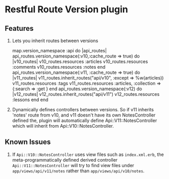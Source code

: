 # Restful Route Version plugin #

Features
----------

1. Lets you inherit routes between versions

    map.version_namespace :api do |api_routes|
        api_routes.version_namespace(:v10,:cache_route => true) do |v10_routes|
            v10_routes.resources :articles
            v10_routes.resources :comments
            v10_routes.resources :notes
        end
        api_routes.version_namespace(:v11, :cache_route => true) do |v11_routes|
            v11_routes.inherit_routes("api/v10", :except => %w(articles))
            v11_routes.resources :tags
            v11_routes.resources :articles, :collection => {:search => :get }
        end
        api_routes.version_namespace(:v12) do |v12_routes|
            v12_routes.inherit_routes("api/v11")
            v12_routes.resources :lessons
        end
    end

2. Dynamically defines controllers between versions. So if v11 inherits 'notes' route
   from v10, and v11 doesn't have its own NotesController defined the, plugin will
   automatically define Api::V11::NotesController which will inherit from Api::V10::NotesController.


Known Issues
----------
1. If `Api::V10::NotesController` uses view files such as `index.xml.erb`, the meta-programmatically defined
  derived controller `Api::V11::NotesController` will try to find view files under `app/views/api/v11/notes`
  rather than `app/views/api/v10/notes`.

  

   

